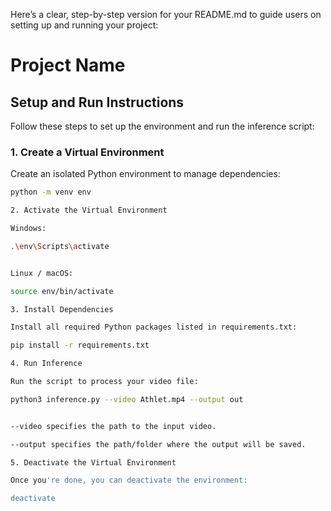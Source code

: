 Here’s a clear, step-by-step version for your README.md to guide users on setting up and running your project:

# Project Name

## Setup and Run Instructions

Follow these steps to set up the environment and run the inference script:

### 1. Create a Virtual Environment
Create an isolated Python environment to manage dependencies:

```bash
python -m venv env

2. Activate the Virtual Environment

Windows:

.\env\Scripts\activate


Linux / macOS:

source env/bin/activate

3. Install Dependencies

Install all required Python packages listed in requirements.txt:

pip install -r requirements.txt

4. Run Inference

Run the script to process your video file:

python3 inference.py --video Athlet.mp4 --output out


--video specifies the path to the input video.

--output specifies the path/folder where the output will be saved.

5. Deactivate the Virtual Environment

Once you're done, you can deactivate the environment:

deactivate

